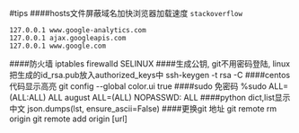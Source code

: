 #tips
####hosts文件屏蔽域名加快浏览器加载速度
`stackoverflow`

    127.0.0.1 www.google-analytics.com
    127.0.0.1 ajax.googleapis.com
    127.0.0.1 www.google.com
####防火墙
    iptables
    firewalld
    SELINUX
####生成公钥, git不用密码登陆, linux把生成的id_rsa.pub放入authorized_keys中
    ssh-keygen -t rsa -C
####centos代码显示高亮
    git config --global color.ui true
####sudo 免密码
    %sudo   ALL=(ALL:ALL) ALL
    august ALL=(ALL) NOPASSWD: ALL
####python dict,list显示中文
    json.dumps(lst, ensure_ascii=False)
####更换git 地址
    git remote rm origin
    git remote add origin [url]

